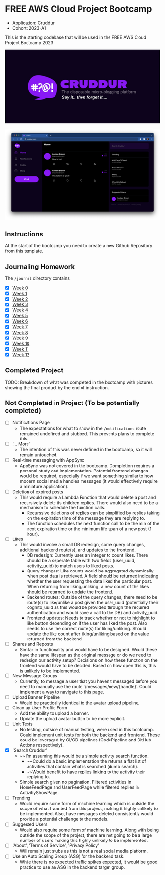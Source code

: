 # FREE AWS Cloud Project Bootcamp

- Application: Cruddur
- Cohort: 2023-A1

This is the starting codebase that will be used in the FREE AWS Cloud Project Bootcamp 2023

![Cruddur Graphic](_docs/assets/cruddur-banner.jpg)

![Cruddur Screenshot](_docs/assets/cruddur-screenshot.png)

## Instructions

At the start of the bootcamp you need to create a new Github Repository from this template.

## Journaling Homework

The `/journal` directory contains

- [x] [Week 0](journal/week00.md)
- [x] [Week 1](journal/week01.md)
- [x] [Week 2](journal/week02.md)
- [x] [Week 3](journal/week03.md)
- [x] [Week 4](journal/week04.md)
- [x] [Week 5](journal/week05.md)
- [x] [Week 6](journal/week06.md)
- [x] [Week 7](journal/week07.md)
- [x] [Week 8](journal/week08.md)
- [x] [Week 9](journal/week09.md)
- [x] [Week 10](journal/week10.md)
- [x] [Week 11](journal/week11.md)
- [x] [Week 12](journal/week12.md)

## Completed Project
TODO: Breakdown of what was completed in the bootcamp with pictures showing the final product by the end of instruction.

## Not Completed in Project (To be potentially completed)
- [ ] Notifications Page
  - The expectations for what to show in the `/notifications` route remained undefined and stubbed. This prevents plans to complete this.
- [ ] '... More'
  - The intention of this was never defined in the bootcamp, so it will remain untouched.
- [ ] Real-time messaging with AppSync
  - AppSync was not covered in the bootcamp. Completion requires a personal study and implementation. Potential frontend changes would be required, especially if we want something similar to how modern social media handles messages (it would effectively require a miniature application).
- [ ] Deletion of expired posts
  - This would require a Lambda Function that would delete a post and recursively delete its children replies. There would also need to be a mechanism to schedule the function calls.
    - Recurssive deletions of replies can be simplified by replies taking on the expiration time of the message they are replying to.
    - The function schedules the next function call to be the min of the next expiration time or the minimum life span of a new post (1 hour).
- [ ] Likes
  - This would involve a small DB redesign, some query changes, additional backend route(s), and updates to the frontend.
    - DB redesign: Currently uses an integer to count likes. There should be a seperate table with two fields (user_uuid, activity_uuid) to match users to liked posts.
    - Query changes: Like counts would be aggregated dynamically when post data is retrieved. A field should be returned indicating whether the user requesting the data liked the particular post. When returning from liking/unliking, a new count of the likes should be returned to update the frontend.
    - Backend routes: Outside of the query changes, there need to be route(s) to like/unlike a post given the user_uuid (potentially their cognito_uuid as this would be provided through the required authentication and would save a call to the DB) and activity_uuid.
    - Frontend updates: Needs to track whether or not to highlight to like button depending on if the user has liked the post. Also needs to use the correct route(s) for liking/unliking. Should update the like count after liking/unliking based on the value returned from the backend.
- [ ] Shares and Reposts
  - Similar in functionality and would have to be designed. Would these have the same lifespan as the original message or do we need to redesign our activity setup? Decisions on how these function on the frontend would have to be decided. Based on how open this is, this is unlikely to be implemented.
- [ ] New Message Groups
  - Currently, to message a user that you haven't messaged before you need to manually use the route `/messages/new/{handle}'. Could implement a way to navigate to this page.
- [ ] Upload Banner Pipeline
  - Would be practically identical to the avatar upload pipeline.
- [ ] Clean up User Profile Form
  - Add the ability to upload a banner.
  - Update the upload avatar button to be more explicit.
- [ ] Unit Tests
  - No testing, outside of manual testing, were used in this bootcamp. Could implement unit tests for both the backend and frontend. These could be leveraged by CI/CD pipelines (CodePipeline and GitHub Actions respectively).
- [x] 'Search Cruddur'
  - ~~I'm assuming this would be a simple activity search function.
    - ~~Could do a basic implementation the returns a flat list of activities that contain what is searched (dumb search).
    - ~~Would benefit to have replies linking to the activity their replying to.
  - Simple search given no pagination. Filtered activities in HomeFeedPage and UserFeedPage while filtered replies in ActivitiyShowPage.
- [ ] Trending
  - Would require some form of machine learning which is outside the scope of what I wanted from this project, making it highly unlikely to be implemented. Also, have messages deleted consistently would provide a potential challenge to the models.
- [ ] Suggested Users
  - Would also require some form of machine learning. Along with being outside the scope of the project, there are not going to be a large number of users making this highly unlikely to be implemented.
- [ ] 'About', 'Terms of Service', 'Privacy Policy'
  - Will remain just stubs as this is not a real social media platform.
- [ ] Use an Auto Scaling Group (ASG) for the backend task.
  - While there is no expected traffic spikes expected, it would be good practice to use an ASG in the backend target group.
